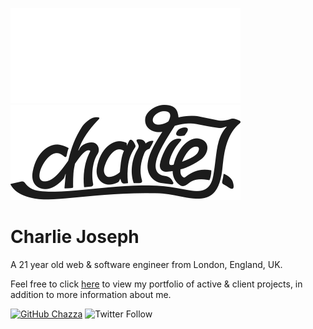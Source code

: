 ![Logo](.github/dark.svg#gh-light-mode-only)
![Logo](.github/light.svg#gh-dark-mode-only)
# Charlie Joseph
A 21 year old web & software engineer from London, England, UK.

Feel free to click [here](https://charliejoseph.com) to view my portfolio of active & client projects, in addition to more information about me.

[![GitHub Chazza](https://img.shields.io/github/followers/heychazza?label=follow&style=social)](https://github.com/heychazza)
![Twitter Follow](https://img.shields.io/twitter/follow/heychazza?style=social)
